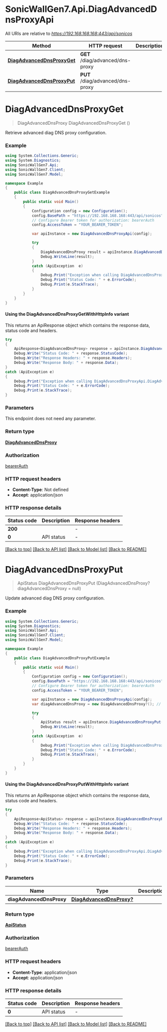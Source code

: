 # SonicWallGen7.Api.DiagAdvancedDnsProxyApi

All URIs are relative to *https://192.168.168.168:443/api/sonicos*

| Method | HTTP request | Description |
|--------|--------------|-------------|
| [**DiagAdvancedDnsProxyGet**](DiagAdvancedDnsProxyApi.md#diagadvanceddnsproxyget) | **GET** /diag/advanced/dns-proxy |  |
| [**DiagAdvancedDnsProxyPut**](DiagAdvancedDnsProxyApi.md#diagadvanceddnsproxyput) | **PUT** /diag/advanced/dns-proxy |  |

<a id="diagadvanceddnsproxyget"></a>
# **DiagAdvancedDnsProxyGet**
> DiagAdvancedDnsProxy DiagAdvancedDnsProxyGet ()



Retrieve advanced diag DNS proxy configuration.

### Example
```csharp
using System.Collections.Generic;
using System.Diagnostics;
using SonicWallGen7.Api;
using SonicWallGen7.Client;
using SonicWallGen7.Model;

namespace Example
{
    public class DiagAdvancedDnsProxyGetExample
    {
        public static void Main()
        {
            Configuration config = new Configuration();
            config.BasePath = "https://192.168.168.168:443/api/sonicos";
            // Configure Bearer token for authorization: bearerAuth
            config.AccessToken = "YOUR_BEARER_TOKEN";

            var apiInstance = new DiagAdvancedDnsProxyApi(config);

            try
            {
                DiagAdvancedDnsProxy result = apiInstance.DiagAdvancedDnsProxyGet();
                Debug.WriteLine(result);
            }
            catch (ApiException  e)
            {
                Debug.Print("Exception when calling DiagAdvancedDnsProxyApi.DiagAdvancedDnsProxyGet: " + e.Message);
                Debug.Print("Status Code: " + e.ErrorCode);
                Debug.Print(e.StackTrace);
            }
        }
    }
}
```

#### Using the DiagAdvancedDnsProxyGetWithHttpInfo variant
This returns an ApiResponse object which contains the response data, status code and headers.

```csharp
try
{
    ApiResponse<DiagAdvancedDnsProxy> response = apiInstance.DiagAdvancedDnsProxyGetWithHttpInfo();
    Debug.Write("Status Code: " + response.StatusCode);
    Debug.Write("Response Headers: " + response.Headers);
    Debug.Write("Response Body: " + response.Data);
}
catch (ApiException e)
{
    Debug.Print("Exception when calling DiagAdvancedDnsProxyApi.DiagAdvancedDnsProxyGetWithHttpInfo: " + e.Message);
    Debug.Print("Status Code: " + e.ErrorCode);
    Debug.Print(e.StackTrace);
}
```

### Parameters
This endpoint does not need any parameter.
### Return type

[**DiagAdvancedDnsProxy**](DiagAdvancedDnsProxy.md)

### Authorization

[bearerAuth](../README.md#bearerAuth)

### HTTP request headers

 - **Content-Type**: Not defined
 - **Accept**: application/json


### HTTP response details
| Status code | Description | Response headers |
|-------------|-------------|------------------|
| **200** |  |  -  |
| **0** | API status |  -  |

[[Back to top]](#) [[Back to API list]](../README.md#documentation-for-api-endpoints) [[Back to Model list]](../README.md#documentation-for-models) [[Back to README]](../README.md)

<a id="diagadvanceddnsproxyput"></a>
# **DiagAdvancedDnsProxyPut**
> ApiStatus DiagAdvancedDnsProxyPut (DiagAdvancedDnsProxy? diagAdvancedDnsProxy = null)



Update advanced diag DNS proxy configuration.

### Example
```csharp
using System.Collections.Generic;
using System.Diagnostics;
using SonicWallGen7.Api;
using SonicWallGen7.Client;
using SonicWallGen7.Model;

namespace Example
{
    public class DiagAdvancedDnsProxyPutExample
    {
        public static void Main()
        {
            Configuration config = new Configuration();
            config.BasePath = "https://192.168.168.168:443/api/sonicos";
            // Configure Bearer token for authorization: bearerAuth
            config.AccessToken = "YOUR_BEARER_TOKEN";

            var apiInstance = new DiagAdvancedDnsProxyApi(config);
            var diagAdvancedDnsProxy = new DiagAdvancedDnsProxy?(); // DiagAdvancedDnsProxy? |  (optional) 

            try
            {
                ApiStatus result = apiInstance.DiagAdvancedDnsProxyPut(diagAdvancedDnsProxy);
                Debug.WriteLine(result);
            }
            catch (ApiException  e)
            {
                Debug.Print("Exception when calling DiagAdvancedDnsProxyApi.DiagAdvancedDnsProxyPut: " + e.Message);
                Debug.Print("Status Code: " + e.ErrorCode);
                Debug.Print(e.StackTrace);
            }
        }
    }
}
```

#### Using the DiagAdvancedDnsProxyPutWithHttpInfo variant
This returns an ApiResponse object which contains the response data, status code and headers.

```csharp
try
{
    ApiResponse<ApiStatus> response = apiInstance.DiagAdvancedDnsProxyPutWithHttpInfo(diagAdvancedDnsProxy);
    Debug.Write("Status Code: " + response.StatusCode);
    Debug.Write("Response Headers: " + response.Headers);
    Debug.Write("Response Body: " + response.Data);
}
catch (ApiException e)
{
    Debug.Print("Exception when calling DiagAdvancedDnsProxyApi.DiagAdvancedDnsProxyPutWithHttpInfo: " + e.Message);
    Debug.Print("Status Code: " + e.ErrorCode);
    Debug.Print(e.StackTrace);
}
```

### Parameters

| Name | Type | Description | Notes |
|------|------|-------------|-------|
| **diagAdvancedDnsProxy** | [**DiagAdvancedDnsProxy?**](DiagAdvancedDnsProxy?.md) |  | [optional]  |

### Return type

[**ApiStatus**](ApiStatus.md)

### Authorization

[bearerAuth](../README.md#bearerAuth)

### HTTP request headers

 - **Content-Type**: application/json
 - **Accept**: application/json


### HTTP response details
| Status code | Description | Response headers |
|-------------|-------------|------------------|
| **0** | API status |  -  |

[[Back to top]](#) [[Back to API list]](../README.md#documentation-for-api-endpoints) [[Back to Model list]](../README.md#documentation-for-models) [[Back to README]](../README.md)

